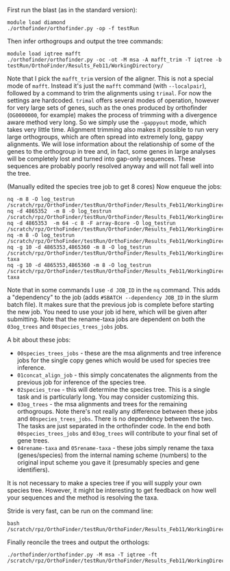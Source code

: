 First run the blast (as in the standard version):

```
module load diamond
./orthofinder/orthofinder.py -op -f testRun
```

Then infer orthogroups and output the tree commands:

```
module load iqtree mafft
./orthofinder/orthofinder.py -oc -ot -M msa -A mafft_trim -T iqtree -b testRun/OrthoFinder/Results_Feb11/WorkingDirectory/
```

Note that I pick the `mafft_trim` version of the aligner. This is not a special mode of `mafft`. Instead it's just the `mafft` command (with `--localpair`), followed by a command to trim the alignments using `trimal`. For now the settings are hardcoded. `trimal` offers several modes of operation, however for very large sets of genes, such as the ones produced by orthofinder (`OG0000000`, for example) makes the process of trimming with a divergence aware method very long. So we simply use the `-gappyout` mode, which takes very little time. Alignment trimming also makes it possible to run very large orthogroups, which are often spread into extremely long, gappy alignments. We will lose information about the relationship of some of the genes to the orthogroup in tree and, in fact, some genes in large analyses will be completely lost and turned into gap-only sequences. These sequences are probably poorly resolved anyway and will not fall well into the tree.

(Manually edited the species tree job to get 8 cores)
Now enqueue the jobs:
```
nq -m 8 -O log_testrun /scratch/rpz/OrthoFinder/testRun/OrthoFinder/Results_Feb11/WorkingDirectory/OrthoFinder/Results_Feb11/WorkingDirectory/00species_trees_jobs
nq -d 4865352  -m 8 -O log_testrun /scratch/rpz/OrthoFinder/testRun/OrthoFinder/Results_Feb11/WorkingDirectory/OrthoFinder/Results_Feb11/WorkingDirectory/01concat_align_job
nq -d 4865353  -m 64 -c 8 -F array-8core -O log_testrun /scratch/rpz/OrthoFinder/testRun/OrthoFinder/Results_Feb11/WorkingDirectory/OrthoFinder/Results_Feb11/WorkingDirectory/02species_tree
nq -m 8 -O log_testrun /scratch/rpz/OrthoFinder/testRun/OrthoFinder/Results_Feb11/WorkingDirectory/OrthoFinder/Results_Feb11/WorkingDirectory/03og_trees
nq -g 10 -d 4865353,4865360 -m 8 -O log_testrun /scratch/rpz/OrthoFinder/testRun/OrthoFinder/Results_Feb11/WorkingDirectory/OrthoFinder/Results_Feb11/WorkingDirectory/04rename-taxa
nq -g 10 -d 4865353,4865360 -m 8 -O log_testrun /scratch/rpz/OrthoFinder/testRun/OrthoFinder/Results_Feb11/WorkingDirectory/OrthoFinder/Results_Feb11/WorkingDirectory/05rename-taxa
```

Note that in some commands I use `-d JOB_ID` in the `nq` command. This adds a "dependency" to the job (adds `#SBATCH --dependency JOB_ID` in the slurm batch file). It makes sure that the previous job is complete before starting the new job. You need to use your job id here, which will be given after submitting. Note that the rename-taxa jobs are dependent on both the `03og_trees` and `00species_trees_jobs` jobs.

A bit about these jobs:
- `00species_trees_jobs` - these are the msa alignments and tree inference jobs for the single copy genes which would be used for species tree inference. 
- `01concat_align_job` - this simply concatenates the alignments from the previous job for inference of the species tree. 
- `02species_tree` - this will determine the species tree. This is a single task and is particularly long. You may consider customizing this.
- `03og_trees` - the msa alignments and trees for the remaining orthogroups. Note there's not really any difference between these jobs and `00species_trees_jobs`. There is no dependency between the two. The tasks are just separated in the orthofinder code. In the end both `00species_trees_jobs` and `03og_trees` will contribute to your final set of gene trees.
- `04rename-taxa` and `05rename-taxa` - these jobs simply rename the taxa (genes/species) from the internal naming scheme (numbers) to the original input scheme you gave it (presumably species and gene identifiers).

It is not necessary to make a species tree if you will supply your own species tree. However, it might be interesting to get feedback on how well your sequences and the method is resolving the taxa.

Stride is very fast, can be run on the command line:
```
bash /scratch/rpz/OrthoFinder/testRun/OrthoFinder/Results_Feb11/WorkingDirectory/OrthoFinder/Results_Apr02_37/WorkingDirectory/99stride
```

Finally reoncile the trees and output the orthologs:

```
./orthofinder/orthofinder.py -M msa -T iqtree -ft /scratch/rpz/OrthoFinder/testRun/OrthoFinder/Results_Feb11/WorkingDirectory/OrthoFinder/Results_Feb11
```

